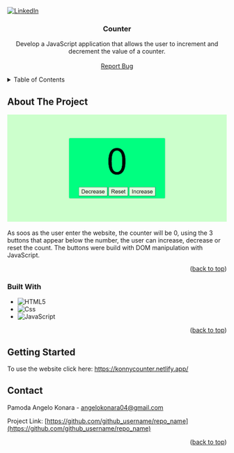<a id="readme-top"></a>

[![LinkedIn][linkedin-shield]][linkedin-url]



<!-- PROJECT START -->
<h3 align="center">Counter</h3>

  <p align="center">
    Develop a JavaScript application that allows the user to increment and decrement the value of a counter.
    <br />
    <br />
    <a href="https://github.com/konnychiwa/counter/issues">Report Bug</a>
  </p>
</div>



<!-- TABLE OF CONTENTS -->
<details>
  <summary>Table of Contents</summary>
  <ol>
    <li>
      <a href="#about-the-project">About The Project</a>
      <ul>
        <li><a href="#built-with">Built With</a></li>
      </ul>
    </li>
    <li>
      <a href="#getting-started">Getting Started</a>
    </li>
    <li><a href="#contact">Contact</a></li>
  </ol>
</details>



<!-- ABOUT THE PROJECT -->
## About The Project

[![Product Name Screen Shot][product-screenshot]](https://counter-pak.netlify.app)

As soos as the user enter the website, the counter will be 0, using the 3 buttons that appear below the number, the user can increase, decrease or reset the count.
The buttons were build with DOM manipulation with JavaScript.

<p align="right">(<a href="#readme-top">back to top</a>)</p>



### Built With

* ![HTML5][HTML5]
* ![Css][Css]
* ![JavaScript][JavaScript]
<p align="right">(<a href="#readme-top">back to top</a>)</p>



<!-- GETTING STARTED -->
## Getting Started
To use the website click here: https://konnycounter.netlify.app/



<!-- CONTACT -->
## Contact

Pamoda Angelo Konara - angelokonara04@gmail.com

Project Link: [https://github.com/github_username/repo_name](https://github.com/github_username/repo_name)

<p align="right">(<a href="#readme-top">back to top</a>)</p>



<!-- MARKDOWN LINKS & IMAGES -->
<!-- https://www.markdownguide.org/basic-syntax/#reference-style-links -->
[linkedin-shield]: https://img.shields.io/badge/-LinkedIn-black.svg?style=for-the-badge&logo=linkedin&colorB=555
[linkedin-url]: https://linkedin.com/in/pamoda-angelo-konara
[product-screenshot]: img/github.png
[HTML5]: https://img.shields.io/badge/HTML-e34c26?style=flat&logo=html5&logoColor=white
[Css]: https://img.shields.io/badge/CSS-563d7c?&style=flat&logo=css3&logoColor=white
[JavaScript]: https://img.shields.io/badge/JavaScript-F7DF1E?style=flat&logo=javascript&logoColor=black
